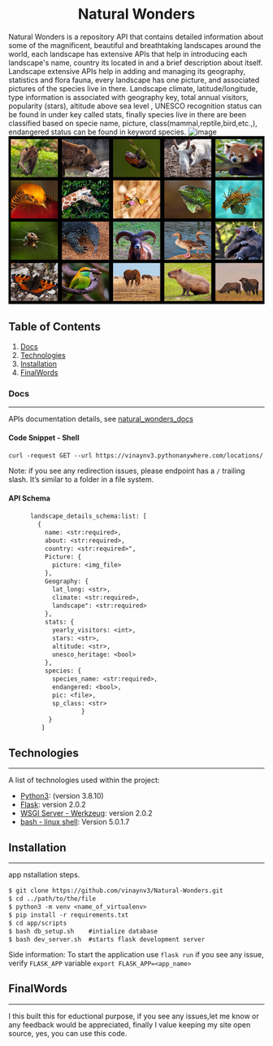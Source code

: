 <h1 align="center">Natural Wonders</h1>

Natural Wonders is a repository API that contains detailed information about some of the magnificent, beautiful and breathtaking landscapes around the world, each landscape has extensive APIs that help in introducing each landscape's name, country its located in and a brief description about itself. Landscape extensive APIs help in adding and managing its geography, statistics and flora fauna, every landscape has one picture, and associated pictures of the species live in there. 
Landscape climate, latitude/longitude, type information is associated with geography key, total annual visitors, popularity (stars), altitude above sea level , UNESCO recognition status can be found in under key called stats, finally species live in there are been classified based on  specie name, picture, class(mammal,reptile,bird,etc.,), endangered status can be found in keyword species.
![image](https://github.com/vinaynv3/Natural-Wonders/blob/master/src/static/naturalwonders.jpg)
<img src="./src/static/species.jpg " alt="InfiniteGraph Logo" width="960" height="330">

## Table of Contents
1. [Docs](#docs)
2. [Technologies](#technologies)
3. [Installation](#installation)
4. [FinalWords](#finalwords)

### Docs
***
APIs documentation details, see  [natural_wonders_docs](http://vinaynv3.pythonanywhere.com/)
#### Code Snippet - Shell
```
curl -request GET --url https://vinaynv3.pythonanywhere.com/locations/
```
Note: if you see any redirection issues, please endpoint has a ```/``` trailing slash. It’s similar to a folder in a file system. 
#### API Schema
```
      landscape_details_schema:list: [
        {
          name: <str:required>,
          about: <str:required>,
          country: <str:required>",
          Picture: {
            picture: <img_file>
          },
          Geography: {
            lat_long: <str>,
            climate: <str:required>,
            landscape": <str:required>
          },
          stats: {
            yearly_visitors: <int>,
            stars: <str>,
            altitude: <str>,
            unesco_heritage: <bool>
          },
          species: {
            species_name: <str:required>,
            endangered: <bool>,
            pic: <file>,
            sp_class: <str>
                    }
           }
         ]
```

## Technologies
***
A list of technologies used within the project:
* [Python3](https://www.python.org/): (version 3.8.10)
* [Flask](https://flask.palletsprojects.com/en/2.0.x/): version 2.0.2
* [WSGI Server - Werkzeug](https://palletsprojects.com/p/werkzeug/): version 2.0.2
* [bash - linux shell](https://www.gnu.org/software/bash/): Version 5.0.1.7

## Installation
***
app nstallation steps. 
```
$ git clone https://github.com/vinaynv3/Natural-Wonders.git
$ cd ../path/to/the/file
$ python3 -m venv <name_of_virtualenv>
$ pip install -r requirements.txt
$ cd app/scripts
$ bash db_setup.sh    #intialize database
$ bash dev_server.sh  #starts flask development server
```
Side information: To start the application  use ```flask run``` if you see any issue, verify ```FLASK_APP``` variable ```export FLASK_APP=<app_name>```
## FinalWords
***
I this built this for eductional purpose, if you see any issues,let me know or any feedback would be appreciated, finally I value keeping my site open source, yes, you can use this code.
